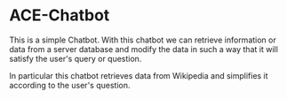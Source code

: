 # ACE-Chatbot

This is a simple Chatbot. 
With this chatbot we can retrieve information or data from a server database 
and modify the data in such a way that it will satisfy the user's query or question.

In particular this chatbot retrieves data from Wikipedia and simplifies it according to the user's question.
